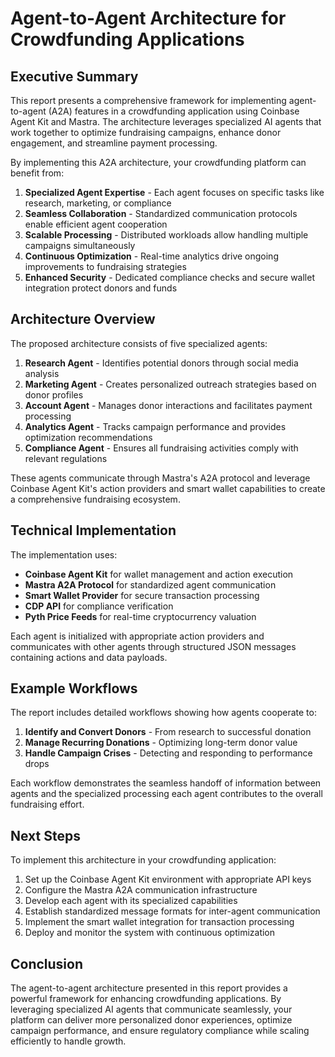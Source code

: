 # Agent-to-Agent Architecture for Crowdfunding Applications

## Executive Summary

This report presents a comprehensive framework for implementing agent-to-agent (A2A) features in a crowdfunding application using Coinbase Agent Kit and Mastra. The architecture leverages specialized AI agents that work together to optimize fundraising campaigns, enhance donor engagement, and streamline payment processing.

By implementing this A2A architecture, your crowdfunding platform can benefit from:

1. **Specialized Agent Expertise** - Each agent focuses on specific tasks like research, marketing, or compliance
2. **Seamless Collaboration** - Standardized communication protocols enable efficient agent cooperation
3. **Scalable Processing** - Distributed workloads allow handling multiple campaigns simultaneously
4. **Continuous Optimization** - Real-time analytics drive ongoing improvements to fundraising strategies
5. **Enhanced Security** - Dedicated compliance checks and secure wallet integration protect donors and funds

## Architecture Overview

The proposed architecture consists of five specialized agents:

1. **Research Agent** - Identifies potential donors through social media analysis
2. **Marketing Agent** - Creates personalized outreach strategies based on donor profiles
3. **Account Agent** - Manages donor interactions and facilitates payment processing
4. **Analytics Agent** - Tracks campaign performance and provides optimization recommendations
5. **Compliance Agent** - Ensures all fundraising activities comply with relevant regulations

These agents communicate through Mastra's A2A protocol and leverage Coinbase Agent Kit's action providers and smart wallet capabilities to create a comprehensive fundraising ecosystem.

## Technical Implementation

The implementation uses:

- **Coinbase Agent Kit** for wallet management and action execution
- **Mastra A2A Protocol** for standardized agent communication
- **Smart Wallet Provider** for secure transaction processing
- **CDP API** for compliance verification
- **Pyth Price Feeds** for real-time cryptocurrency valuation

Each agent is initialized with appropriate action providers and communicates with other agents through structured JSON messages containing actions and data payloads.

## Example Workflows

The report includes detailed workflows showing how agents cooperate to:

1. **Identify and Convert Donors** - From research to successful donation
2. **Manage Recurring Donations** - Optimizing long-term donor value
3. **Handle Campaign Crises** - Detecting and responding to performance drops

Each workflow demonstrates the seamless handoff of information between agents and the specialized processing each agent contributes to the overall fundraising effort.

## Next Steps

To implement this architecture in your crowdfunding application:

1. Set up the Coinbase Agent Kit environment with appropriate API keys
2. Configure the Mastra A2A communication infrastructure
3. Develop each agent with its specialized capabilities
4. Establish standardized message formats for inter-agent communication
5. Implement the smart wallet integration for transaction processing
6. Deploy and monitor the system with continuous optimization

## Conclusion

The agent-to-agent architecture presented in this report provides a powerful framework for enhancing crowdfunding applications. By leveraging specialized AI agents that communicate seamlessly, your platform can deliver more personalized donor experiences, optimize campaign performance, and ensure regulatory compliance while scaling efficiently to handle growth.
